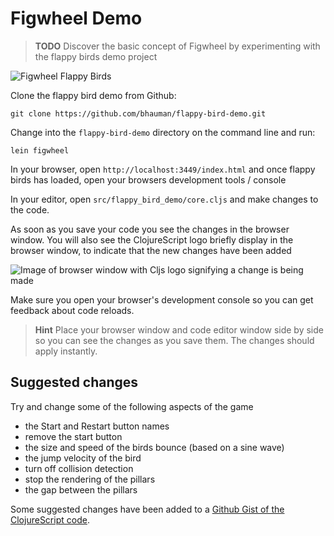 # Figwheel Demo

> **TODO** Discover the basic concept of Figwheel by experimenting with the flappy birds demo project

![Figwheel Flappy Birds](https://camo.githubusercontent.com/b667870d8c1820794e361866908ae7930acb9c77/68747470733a2f2f73332e616d617a6f6e6177732e636f6d2f626861756d616e2d626c6f672d696d616765732f666967776865656c5f696d6167652e706e67)

Clone the flappy bird demo from Github:

    git clone https://github.com/bhauman/flappy-bird-demo.git

Change into the `flappy-bird-demo` directory on the command line and run:

    lein figwheel

In your browser, open `http://localhost:3449/index.html` and once flappy birds has loaded, open your browsers development tools / console 

In your editor, open `src/flappy_bird_demo/core.cljs` and make changes to the code.

As soon as you save your code you see the changes in the browser window.  You will also see the ClojureScript logo briefly display in the browser window, to indicate that the new changes have been added

![Image of browser window with Cljs logo signifying a change is being made]()

Make sure you open your browser's development console so you can get feedback about code reloads.

> **Hint** Place your browser window and code editor window side by side so you can see the changes as you save them.  The changes should apply instantly.


## Suggested changes

Try and change some of the following aspects of the game

  - the Start and Restart button names
  - remove the start button
  - the size and speed of the birds bounce (based on a sine wave)
  - the jump velocity of the bird
  - turn off collision detection
  - stop the rendering of the pillars
  - the gap between the pillars

Some suggested changes have been added to a [Github Gist of the ClojureScript code](https://gist.github.com/jr0cket/166a9ef7e717e9c348c9).
